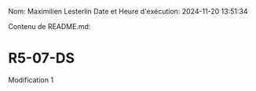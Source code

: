 Nom: Maximilien Lesterlin
Date et Heure d'exécution: 2024-11-20 13:51:34

Contenu de README.md:

# R5-07-DS

Modification 1
